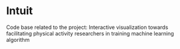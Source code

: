 # Intuit
Code base related to the project: Interactive visualization towards facilitating physical activity researchers in training machine learning algorithm
